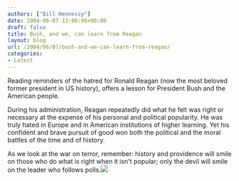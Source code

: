 ```yaml
---
authors: ["Bill Hennessy"]
date: 2004-06-07 13:00:00+00:00
draft: false
title: Bush, and we, can learn from Reagan
layout: blog
url: /2004/06/07/bush-and-we-can-learn-from-reagan/
categories:
- Latest
---
```


Reading reminders of the hatred for Ronald Reagan (now the most beloved former president in US history), offers a lesson for President Bush and the American people.  
  
During his administration, Reagan repeatedly did what he felt was right or necessary at the expense of his personal and political popularity. He was truly hated in Europe and in American institutions of higher learning. Yet his confident and brave pursuit of good won both the political and the moral battles of the time and of history.  
  
As we look at the war on terror, remember: history and providence will smile on those who do what is right when it isn't popular; only the devil will smile on the leader who follows polls.![](https://blog.billhennessy.com/aggbug.aspx?PostID=756)

